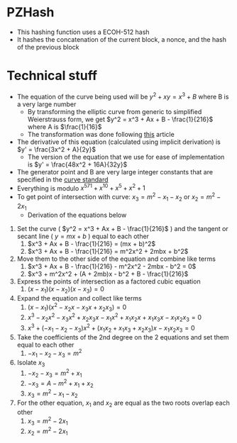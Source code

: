 # PZHash
- This hashing function uses a ECOH-512 hash
- It hashes the concatenation of the current block, a nonce, and the hash of the previous block

# Technical stuff
- The equation of the curve being used will be $y^2 + xy = x^3 + B$ where B is a very large number
	- By transforming the elliptic curve from generic to simplified Weierstrauss form, we get $y^2 = x^3 + Ax + B - \frac{1}{216}$ where A is $\frac{1}{16}$
	- The transformation was done following [this](https://trustica.cz/en/2018/02/22/introduction-to-elliptic-curves/) article
- The derivative of this equation (calculated using implicit derivation) is $y' = \frac{3x^2 + A}{2y}$
	- The version of the equation that we use for ease of implementation is $y' = \frac{48x^2 + 16A}{32y}$
- The generator point and B are very large integer constants that are specified in the [curve standard](https://neuromancer.sk/std/nist/B-571)
- Everything is modulo $x^{571} + x^{10} + x^{5} + x^{2} + 1$
- To get point of intersection with curve: $x_3 = m^2 - x_1 - x_2$ or $x_2 = m^2 - 2x_1$
	- Derivation of the equations below

1. Set the curve ( $y^2 = x^3 + Ax + B - \frac{1}{216}$ ) and the tangent or secant line ( $y = mx + b$ ) equal to each other
	1. $x^3 + Ax + B - \frac{1}{216} = (mx + b)^2$
	2. $x^3 + Ax + B - \frac{1}{216} = m^2x^2 + 2mbx + b^2$
2. Move them to the other side of the equation and combine like terms
	1. $x^3 + Ax + B - \frac{1}{216} - m^2x^2 - 2mbx - b^2 = 0$
	2. $x^3 + m^2x^2 + (A + 2mb)x - b^2 + B - \frac{1}{216}$
3. Express the points of intersection as a factored cubic equation
	1. $(x - x_1)(x - x_2)(x - x_3) = 0$
4. Expand the equation and collect like terms
	1. $(x - x_1)(x^2 - x_2x - x_3x + x_2x_3) = 0$
	2. $x^3 - x_2x^2 - x_3x^2 + x_2x_3x - x_1x^2 + x_1x_2x + x_1x_3x - x_1x_2x_3 = 0$
	3. $x^3 + (-x_1 - x_2 - x_3)x^2 + (x_1x_2 + x_1x_3 + x_2x_3)x - x_1x_2x_3 = 0$
5. Take the coefficients of the 2nd degree on the 2 equations and set them equal to each other
	1. $-x_1 - x_2 - x_3 = m^2$
6. Isolate $x_3$
	1. $-x_2 - x_3 = m^2 + x_1$
	2. $-x_3 = A - m^2 + x_1 + x_2$
	3. $x_3 = m^2 - x_1 - x_2$
7. For the other equation, $x_1$ and $x_2$ are equal as the two roots overlap each other
	1. $x_3 = m^2 - 2x_1$
	2. $x_2 = m^2 - 2x_1$
